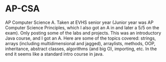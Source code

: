 # AP-CSA
AP Computer Science A. Taken at EVHS senior year (Junior year was AP Computer Science Principles, which I also got an A in and later a 5/5 on the exam). Only posting some of the labs and projects. This was an introductory Java course, and I got an A. Here are some of the topics covered: strings, arrays (including multidimensional and jagged), arraylists, methods, OOP, inheritance, abstract classes, algorithms (and big O), importing, etc. In the end it seems like a standard intro course in java.  
